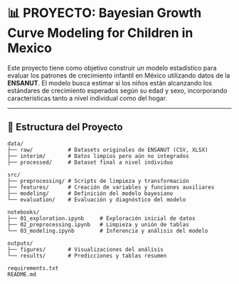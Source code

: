 
# 📊 PROYECTO: Bayesian Growth Curve Modeling for Children in Mexico

Este proyecto tiene como objetivo construir un modelo estadístico para evaluar los patrones de crecimiento infantil en México utilizando datos de la **ENSANUT**. El modelo busca estimar si los niños están alcanzando los estándares de crecimiento esperados según su edad y sexo, incorporando características tanto a nivel individual como del hogar.

---

## 📁 Estructura del Proyecto

```text
data/
├── raw/           # Datasets originales de ENSANUT (CSV, XLSX)
├── interim/       # Datos limpios pero aún no integrados
├── processed/     # Dataset final a nivel individuo

src/
├── preprocessing/ # Scripts de limpieza y transformación
├── features/      # Creación de variables y funciones auxiliares
├── modeling/      # Definición del modelo bayesiano
└── evaluation/    # Evaluación y diagnóstico del modelo

notebooks/
├── 01_exploration.ipynb     # Exploración inicial de datos
├── 02_preprocessing.ipynb   # Limpieza y unión de tablas
└── 03_modeling.ipynb        # Inferencia y análisis del modelo

outputs/
├── figures/       # Visualizaciones del análisis
└── results/       # Predicciones y tablas resumen

requirements.txt
README.md
